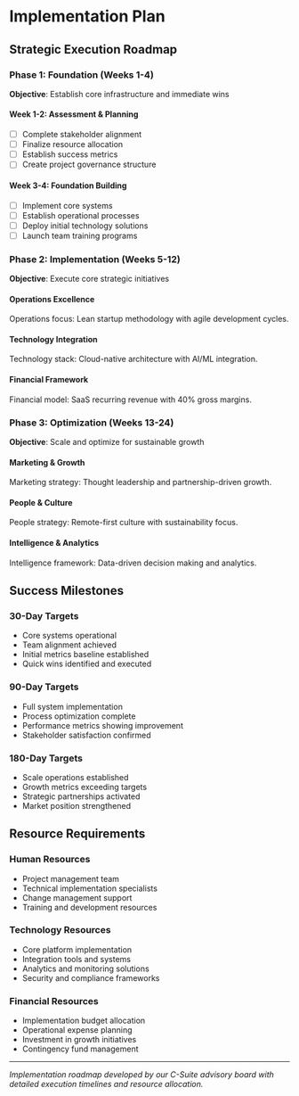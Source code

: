# Implementation Plan

## Strategic Execution Roadmap

### Phase 1: Foundation (Weeks 1-4)
**Objective**: Establish core infrastructure and immediate wins

#### Week 1-2: Assessment & Planning
- [ ] Complete stakeholder alignment
- [ ] Finalize resource allocation
- [ ] Establish success metrics
- [ ] Create project governance structure

#### Week 3-4: Foundation Building
- [ ] Implement core systems
- [ ] Establish operational processes
- [ ] Deploy initial technology solutions
- [ ] Launch team training programs

### Phase 2: Implementation (Weeks 5-12)
**Objective**: Execute core strategic initiatives

#### Operations Excellence
Operations focus: Lean startup methodology with agile development cycles.

#### Technology Integration
Technology stack: Cloud-native architecture with AI/ML integration.

#### Financial Framework
Financial model: SaaS recurring revenue with 40% gross margins.

### Phase 3: Optimization (Weeks 13-24)
**Objective**: Scale and optimize for sustainable growth

#### Marketing & Growth
Marketing strategy: Thought leadership and partnership-driven growth.

#### People & Culture
People strategy: Remote-first culture with sustainability focus.

#### Intelligence & Analytics
Intelligence framework: Data-driven decision making and analytics.

## Success Milestones

### 30-Day Targets
- Core systems operational
- Team alignment achieved
- Initial metrics baseline established
- Quick wins identified and executed

### 90-Day Targets
- Full system implementation
- Process optimization complete
- Performance metrics showing improvement
- Stakeholder satisfaction confirmed

### 180-Day Targets
- Scale operations established
- Growth metrics exceeding targets
- Strategic partnerships activated
- Market position strengthened

## Resource Requirements

### Human Resources
- Project management team
- Technical implementation specialists
- Change management support
- Training and development resources

### Technology Resources
- Core platform implementation
- Integration tools and systems
- Analytics and monitoring solutions
- Security and compliance frameworks

### Financial Resources
- Implementation budget allocation
- Operational expense planning
- Investment in growth initiatives
- Contingency fund management

---
*Implementation roadmap developed by our C-Suite advisory board with detailed execution timelines and resource allocation.*
